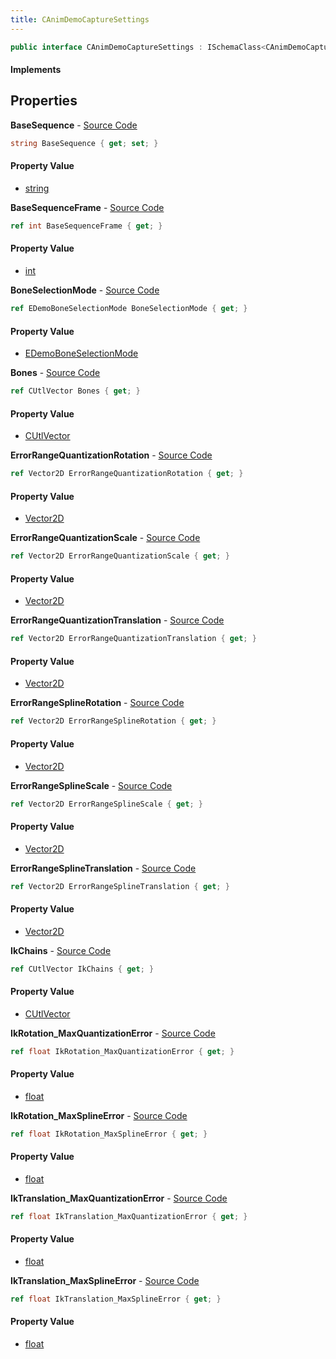 ```yaml
---
title: CAnimDemoCaptureSettings
---
```


```csharp
public interface CAnimDemoCaptureSettings : ISchemaClass<CAnimDemoCaptureSettings>, ISchemaField, ISchemaClass, INativeHandle
```

#### Implements

## Properties

**BaseSequence** - [Source Code](https://github.com/swiftly-solution/swiftlys2/blob/main/managed/src/SwiftlyS2.Generated/Schemas/Interfaces/CAnimDemoCaptureSettings.cs#L36)

```csharp
string BaseSequence { get; set; }
```

#### Property Value

- [string](https://learn.microsoft.com/dotnet/api/system.string)

**BaseSequenceFrame** - [Source Code](https://github.com/swiftly-solution/swiftlys2/blob/main/managed/src/SwiftlyS2.Generated/Schemas/Interfaces/CAnimDemoCaptureSettings.cs#L38)

```csharp
ref int BaseSequenceFrame { get; }
```

#### Property Value

- [int](https://learn.microsoft.com/dotnet/api/system.int32)

**BoneSelectionMode** - [Source Code](https://github.com/swiftly-solution/swiftlys2/blob/main/managed/src/SwiftlyS2.Generated/Schemas/Interfaces/CAnimDemoCaptureSettings.cs#L40)

```csharp
ref EDemoBoneSelectionMode BoneSelectionMode { get; }
```

#### Property Value

- [EDemoBoneSelectionMode](/docs/api/shared/schemadefinitions/edemoboneselectionmode)

**Bones** - [Source Code](https://github.com/swiftly-solution/swiftlys2/blob/main/managed/src/SwiftlyS2.Generated/Schemas/Interfaces/CAnimDemoCaptureSettings.cs#L43)

```csharp
ref CUtlVector Bones { get; }
```

#### Property Value

- [CUtlVector](/docs/api/shared/natives/cutlvector)

**ErrorRangeQuantizationRotation** - [Source Code](https://github.com/swiftly-solution/swiftlys2/blob/main/managed/src/SwiftlyS2.Generated/Schemas/Interfaces/CAnimDemoCaptureSettings.cs#L26)

```csharp
ref Vector2D ErrorRangeQuantizationRotation { get; }
```

#### Property Value

- [Vector2D](/docs/api/shared/natives/vector2d)

**ErrorRangeQuantizationScale** - [Source Code](https://github.com/swiftly-solution/swiftlys2/blob/main/managed/src/SwiftlyS2.Generated/Schemas/Interfaces/CAnimDemoCaptureSettings.cs#L30)

```csharp
ref Vector2D ErrorRangeQuantizationScale { get; }
```

#### Property Value

- [Vector2D](/docs/api/shared/natives/vector2d)

**ErrorRangeQuantizationTranslation** - [Source Code](https://github.com/swiftly-solution/swiftlys2/blob/main/managed/src/SwiftlyS2.Generated/Schemas/Interfaces/CAnimDemoCaptureSettings.cs#L28)

```csharp
ref Vector2D ErrorRangeQuantizationTranslation { get; }
```

#### Property Value

- [Vector2D](/docs/api/shared/natives/vector2d)

**ErrorRangeSplineRotation** - [Source Code](https://github.com/swiftly-solution/swiftlys2/blob/main/managed/src/SwiftlyS2.Generated/Schemas/Interfaces/CAnimDemoCaptureSettings.cs#L16)

```csharp
ref Vector2D ErrorRangeSplineRotation { get; }
```

#### Property Value

- [Vector2D](/docs/api/shared/natives/vector2d)

**ErrorRangeSplineScale** - [Source Code](https://github.com/swiftly-solution/swiftlys2/blob/main/managed/src/SwiftlyS2.Generated/Schemas/Interfaces/CAnimDemoCaptureSettings.cs#L20)

```csharp
ref Vector2D ErrorRangeSplineScale { get; }
```

#### Property Value

- [Vector2D](/docs/api/shared/natives/vector2d)

**ErrorRangeSplineTranslation** - [Source Code](https://github.com/swiftly-solution/swiftlys2/blob/main/managed/src/SwiftlyS2.Generated/Schemas/Interfaces/CAnimDemoCaptureSettings.cs#L18)

```csharp
ref Vector2D ErrorRangeSplineTranslation { get; }
```

#### Property Value

- [Vector2D](/docs/api/shared/natives/vector2d)

**IkChains** - [Source Code](https://github.com/swiftly-solution/swiftlys2/blob/main/managed/src/SwiftlyS2.Generated/Schemas/Interfaces/CAnimDemoCaptureSettings.cs#L46)

```csharp
ref CUtlVector IkChains { get; }
```

#### Property Value

- [CUtlVector](/docs/api/shared/natives/cutlvector)

**IkRotation_MaxQuantizationError** - [Source Code](https://github.com/swiftly-solution/swiftlys2/blob/main/managed/src/SwiftlyS2.Generated/Schemas/Interfaces/CAnimDemoCaptureSettings.cs#L32)

```csharp
ref float IkRotation_MaxQuantizationError { get; }
```

#### Property Value

- [float](https://learn.microsoft.com/dotnet/api/system.single)

**IkRotation_MaxSplineError** - [Source Code](https://github.com/swiftly-solution/swiftlys2/blob/main/managed/src/SwiftlyS2.Generated/Schemas/Interfaces/CAnimDemoCaptureSettings.cs#L22)

```csharp
ref float IkRotation_MaxSplineError { get; }
```

#### Property Value

- [float](https://learn.microsoft.com/dotnet/api/system.single)

**IkTranslation_MaxQuantizationError** - [Source Code](https://github.com/swiftly-solution/swiftlys2/blob/main/managed/src/SwiftlyS2.Generated/Schemas/Interfaces/CAnimDemoCaptureSettings.cs#L34)

```csharp
ref float IkTranslation_MaxQuantizationError { get; }
```

#### Property Value

- [float](https://learn.microsoft.com/dotnet/api/system.single)

**IkTranslation_MaxSplineError** - [Source Code](https://github.com/swiftly-solution/swiftlys2/blob/main/managed/src/SwiftlyS2.Generated/Schemas/Interfaces/CAnimDemoCaptureSettings.cs#L24)

```csharp
ref float IkTranslation_MaxSplineError { get; }
```

#### Property Value

- [float](https://learn.microsoft.com/dotnet/api/system.single)

